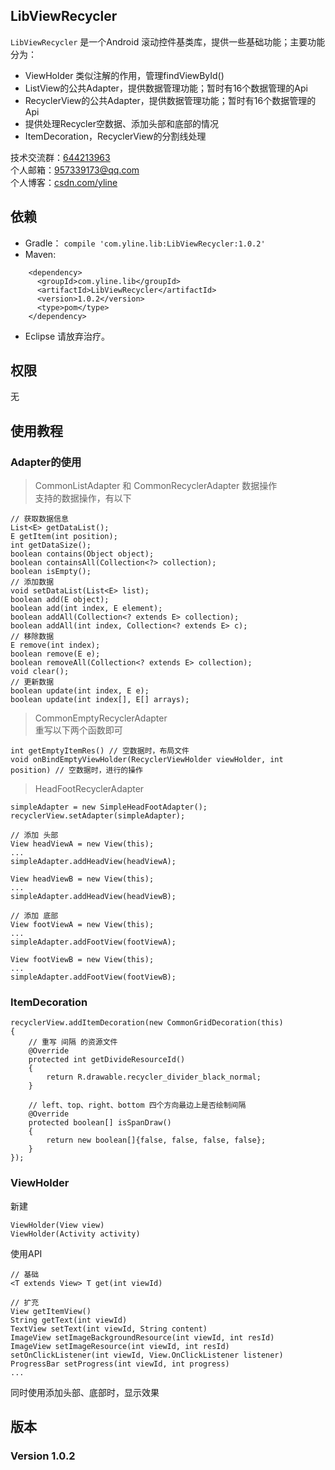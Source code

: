 ## LibViewRecycler
`LibViewRecycler` 是一个Android 滚动控件基类库，提供一些基础功能；主要功能分为：

* ViewHolder 类似注解的作用，管理findViewById()
* ListView的公共Adapter，提供数据管理功能；暂时有16个数据管理的Api
* RecyclerView的公共Adapter，提供数据管理功能；暂时有16个数据管理的Api
* 提供处理Recycler空数据、添加头部和底部的情况
* ItemDecoration，RecyclerView的分割线处理

技术交流群：[644213963](https://jq.qq.com/?_wv=1027&k=4ETdgdJ)   
个人邮箱：[957339173@qq.com](https://jq.qq.com/?_wv=1027&k=4B0yi1n)  
个人博客：[csdn.com/yline](http://blog.csdn.net/u014803950)  

## 依赖
* Gradle：
```compile 'com.yline.lib:LibViewRecycler:1.0.2'```
* Maven:
```
    <dependency>
      <groupId>com.yline.lib</groupId>
      <artifactId>LibViewRecycler</artifactId>
      <version>1.0.2</version>
      <type>pom</type>
    </dependency>
```
* Eclipse 请放弃治疗。

## 权限
无

## 使用教程
### Adapter的使用
> CommonListAdapter 和 CommonRecyclerAdapter 数据操作   
> 支持的数据操作，有以下

	// 获取数据信息
	List<E> getDataList();
	E getItem(int position);
	int getDataSize();
	boolean contains(Object object);
	boolean containsAll(Collection<?> collection);
	boolean isEmpty();
	// 添加数据
	void setDataList(List<E> list);
	boolean add(E object);
	boolean add(int index, E element);
	boolean addAll(Collection<? extends E> collection);
	boolean addAll(int index, Collection<? extends E> c);
	// 移除数据
	E remove(int index);
	boolean remove(E e);
	boolean removeAll(Collection<? extends E> collection);
	void clear();
	// 更新数据
	boolean update(int index, E e);
	boolean update(int index[], E[] arrays);

> CommonEmptyRecyclerAdapter   
> 重写以下两个函数即可

	int getEmptyItemRes() // 空数据时，布局文件
	void onBindEmptyViewHolder(RecyclerViewHolder viewHolder, int position) // 空数据时，进行的操作

> HeadFootRecyclerAdapter

	simpleAdapter = new SimpleHeadFootAdapter();
	recyclerView.setAdapter(simpleAdapter);

	// 添加 头部
	View headViewA = new View(this);
	...
	simpleAdapter.addHeadView(headViewA);

	View headViewB = new View(this);
	...
	simpleAdapter.addHeadView(headViewB);

	// 添加 底部
	View footViewA = new View(this);
	...
	simpleAdapter.addFootView(footViewA);

	View footViewB = new View(this);
	...
	simpleAdapter.addFootView(footViewB);

### ItemDecoration
	recyclerView.addItemDecoration(new CommonGridDecoration(this)
	{
		// 重写 间隔 的资源文件 
		@Override
		protected int getDivideResourceId()
		{
			return R.drawable.recycler_divider_black_normal;
		}
		
		// left、top、right、bottom 四个方向最边上是否绘制间隔
		@Override
		protected boolean[] isSpanDraw()
		{
			return new boolean[]{false, false, false, false};
		}
	});

### ViewHolder
新建

	ViewHolder(View view)
	ViewHolder(Activity activity)

使用API

	// 基础
	<T extends View> T get(int viewId)
	
	// 扩充
	View getItemView()
	String getText(int viewId)
	TextView setText(int viewId, String content)
	ImageView setImageBackgroundResource(int viewId, int resId)
	ImageView setImageResource(int viewId, int resId)
	setOnClickListener(int viewId, View.OnClickListener listener)
	ProgressBar setProgress(int viewId, int progress)
	...

同时使用添加头部、底部时，显示效果



## 版本    
### Version 1.0.2
> 




